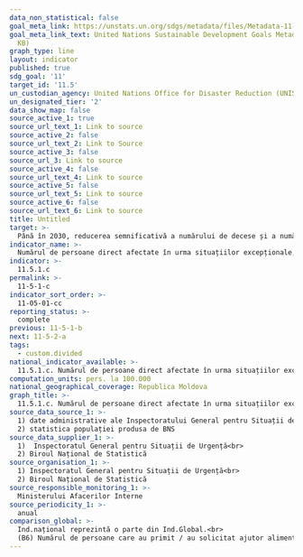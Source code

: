 ```yaml
---
data_non_statistical: false
goal_meta_link: https://unstats.un.org/sdgs/metadata/files/Metadata-11-05-01.pdf
goal_meta_link_text: United Nations Sustainable Development Goals Metadata (PDF 224
  KB)
graph_type: line
layout: indicator
published: true
sdg_goal: '11'
target_id: '11.5'
un_custodian_agency: United Nations Office for Disaster Reduction (UNISDR)
un_designated_tier: '2'
data_show_map: false
source_active_1: true
source_url_text_1: Link to source
source_active_2: false
source_url_text_2: Link to Source
source_active_3: false
source_url_3: Link to source
source_active_4: false
source_url_text_4: Link to source
source_active_5: false
source_url_text_5: Link to source
source_active_6: false
source_url_text_6: Link to source
title: Untitled
target: >-
  Până în 2030, reducerea semnificativă a numărului de decese și a numărului de persoane afectate și scăderea substanțială a pierderilor economice directe în raport cu Produsul Intern Brut la nivel global, cauzate de dezastre, inclusiv dezastrele legate de apă, cu un accent pe protecția celor săraci și a persoanelor aflate în situații vulnerabile
indicator_name: >-
  Numărul de persoane direct afectate în urma situațiilor excepționale, la 100000 de locuitori
indicator: >-
  11.5.1.c
permalink: >-
  11-5-1-c
indicator_sort_order: >-
  11-05-01-cc
reporting_status: >-
  complete
previous: 11-5-1-b
next: 11-5-2-a
tags:
  - custom.divided
national_indicator_available: >-
  11.5.1.c. Numărul de persoane direct afectate în urma situațiilor excepționale, la 100.000 de locuitori
computation_units: pers. la 100.000
national_geographical_coverage: Republica Moldova
graph_title: >-
  11.5.1.c. Numărul de persoane direct afectate în urma situațiilor excepționale, la 100.000 de locuitori
source_data_source_1: >-
  1) date administrative ale Inspectoratului General pentru Situații de Urgenta<br> 
  2) statistica populației produsa de BNS
source_data_supplier_1: >-
  1)  Inspectoratul General pentru Situații de Urgență<br> 
  2) Biroul Național de Statistică
source_organisation_1: >-
  1) Inspectoratul General pentru Situații de Urgență<br> 
  2) Biroul Național de Statistică
source_responsible_monitoring_1: >-
  Ministerului Afacerilor Interne
source_periodicity_1: >-
  anual
comparison_global: >-
  Ind.național reprezintă o parte din Ind.Global.<br> 
  (B6) Numărul de persoane care au primit / au solicitat ajutor alimentar [inclusiv alimente și non-alimentare], ajutor medical din cauza unor  situații excepționale - NU SE COLECTEAZA, dar in schimb se colectează NUMARUL DE PERSOANE LA CARE AU FoST AFECTATE CONDITIILE DE ACTIVITATE VITALA
---
```

